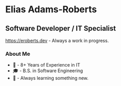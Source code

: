 # Elias Adams-Roberts
## Software Developer / IT Specialist

https://eroberts.dev - Always a work in progress.

### About Me
- :calendar: - 8+ Years of Experience in IT
- :mortar_board: - B.S. in Software Engineering
- 🌱 - Always learning something new.
